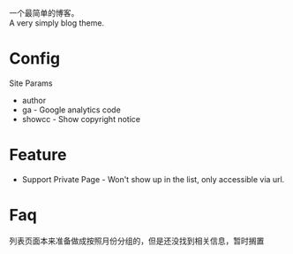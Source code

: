 一个最简单的博客。  
A very simply blog theme.  

# Config
Site Params
 - author
 - ga - Google analytics code
 - showcc - Show copyright notice

# Feature
- Support Private Page - Won't show up in the list, only accessible via url.

# Faq
列表页面本来准备做成按照月份分组的，但是还没找到相关信息，暂时搁置